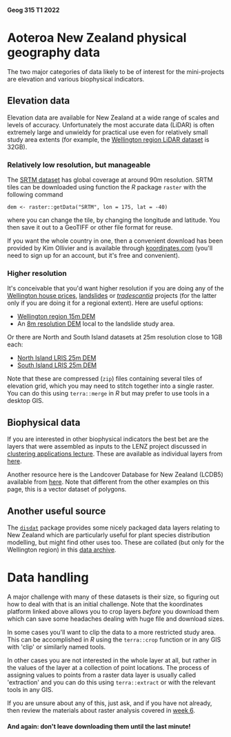 **Geog 315 T1 2022**

# Aoteroa New Zealand physical geography data
The two major categories of data likely to be of interest for the mini-projects are elevation and various biophysical indicators.

## Elevation data
Elevation data are available for New Zealand at a wide range of scales and levels of accuracy. Unfortunately the most accurate data (LiDAR) is often extremely large and unwieldy for practical use even for relatively small study area extents (for example, the [Wellington region LiDAR dataset]() is 32GB).

### Relatively low resolution, but manageable
The [SRTM dataset](https://en.wikipedia.org/wiki/Shuttle_Radar_Topography_Mission) has global coverage at around 90m resolution. SRTM tiles can be downloaded using function the _R_ package `raster` with the following command

    dem <- raster::getData("SRTM", lon = 175, lat = -40)

where you can change the tile, by changing the longitude and latitude. You then save it out to a GeoTIFF or other file format for reuse.

If you want the whole country in one, then a convenient download has been provided by Kim Ollivier and is available through [koordinates.com](https://koordinates.com/layer/1418-nz-80m-digital-elevation-model/) (you'll need to sign up for an account, but it's free and convenient).

### Higher resolution
It's conceivable that you'd want higher resolution if you are doing any of the [Wellington house prices](homes), [landslides](landslides) or [_tradescantia_](tradescantia) projects (for the latter only if you are doing it for a regional extent). Here are useful options:

+ [Wellington region 15m DEM](https://koordinates.com/layer/3743-16-wellington-15m-dem-nzsosdem-v10/)
+ An [8m resolution DEM](datasets/waitotara-8m.tif?raw=true) local to the landslide study area.

Or there are North and South Island datasets at 25m resolution close to 1GB each:

+ [North Island LRIS 25m DEM](https://lris.scinfo.org.nz/layer/48131-nzdem-north-island-25-metre/)
+ [South Island LRIS 25m DEM](https://lris.scinfo.org.nz/layer/48127-nzdem-south-island-25-metre/)

Note that these are compressed (`zip`) files containing several tiles of elevation grid, which you may need to stitch together into a single raster. You can do this using `terra::merge` in _R_ but may prefer to use tools in a desktop GIS.

## Biophysical data
If you are interested in other biophysical indicators the best bet are the layers that were assembled as inputs to the LENZ project discussed in [clustering applications lecture](../../slides/classification-examples/). These are available as individual layers from [here](https://lris.scinfo.org.nz/search/?q=LENZ).

Another resource here is the Landcover Database for New Zealand (LCDB5) available from [here](https://lris.scinfo.org.nz/layer/104400-lcdb-v50-land-cover-database-version-50-mainland-new-zealand/data/). Note that different from the other examples on this page, this is a vector dataset of polygons.

## Another useful source
The [`disdat`](https://rdrr.io/cran/disdat/man/disdat-package.html) package provides some nicely packaged data layers relating to New Zealand which are particularly useful for plant species distribution modelling, but might find other uses too. These are collated (but only for the Wellington region) in this [data archive](datasets/rasters.zip?raw=true).

# Data handling
A major challenge with many of these datasets is their size, so figuring out how to deal with that is an initial challenge. Note that the koordinates platform linked above allows you to crop layers _before_ you download them which can save some headaches dealing with huge file and download sizes.

In some cases you'll want to clip the data to a more restricted study area. This can be accomplished in _R_ using the `terra::crop` function or in any GIS with 'clip' or similarly named tools.

In other cases you are not interested in the whole layer at all, but rather in the values of the layer at a collection of point locations. The process of assigning values to points from a raster data layer is usually called 'extraction' and you can do this using `terra::extract` or with the relevant tools in any GIS.

If you are unsure about any of this, just ask, and if you have not already, then review the materials about raster analysis covered in [week 6](../../video-indexes/week06.md).

#### And again: **don't leave downloading them until the last minute!**
